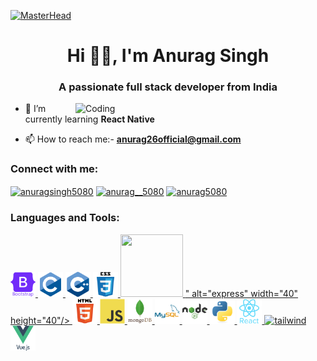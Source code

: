 [![MasterHead](https://user-images.githubusercontent.com/74038190/241765440-80728820-e06b-4f96-9c9e-9df46f0cc0a5.gif)](https://anurag5080.io)
<h1 align="center">Hi 🙋‍♂️, I'm Anurag Singh</h1>
<h3 align="center">A passionate full stack developer from India</h3>
<img align="right" alt="Coding" width="400" src="https://i.pinimg.com/originals/e4/26/70/e426702edf874b181aced1e2fa5c6cde.gif">



- 🌱 I’m currently learning **React Native**

- 📫 How to reach me:- **anurag26official@gmail.com**

<h3 align="left">Connect with me:</h3>
<p align="left">
<a href="https://linkedin.com/in/anuragsingh5080" target="blank"><img align="center" src="https://raw.githubusercontent.com/rahuldkjain/github-profile-readme-generator/master/src/images/icons/Social/linked-in-alt.svg" alt="anuragsingh5080" height="30" width="40" /></a>
<a href="https://instagram.com/anurag__5080" target="blank"><img align="center" src="https://raw.githubusercontent.com/rahuldkjain/github-profile-readme-generator/master/src/images/icons/Social/instagram.svg" alt="anurag__5080" height="30" width="40" /></a>
<a href="https://www.leetcode.com/anurag5080" target="blank"><img align="center" src="https://raw.githubusercontent.com/rahuldkjain/github-profile-readme-generator/master/src/images/icons/Social/leet-code.svg" alt="anurag5080" height="30" width="40" /></a>
</p>

<h3 align="left">Languages and Tools:</h3>
<p align="left"> <a href="https://getbootstrap.com" target="_blank" rel="noreferrer"> <img src="https://raw.githubusercontent.com/devicons/devicon/master/icons/bootstrap/bootstrap-plain-wordmark.svg" alt="bootstrap" width="40" height="40"/> </a> <a href="https://www.cprogramming.com/" target="_blank" rel="noreferrer"> <img src="https://raw.githubusercontent.com/devicons/devicon/master/icons/c/c-original.svg" alt="c" width="40" height="40"/> </a> <a href="https://www.w3schools.com/cpp/" target="_blank" rel="noreferrer"> <img src="https://raw.githubusercontent.com/devicons/devicon/master/icons/cplusplus/cplusplus-original.svg" alt="cplusplus" width="40" height="40"/> </a> <a href="https://www.w3schools.com/css/" target="_blank" rel="noreferrer"> <img src="https://raw.githubusercontent.com/devicons/devicon/master/icons/css3/css3-original-wordmark.svg" alt="css3" width="40" height="40"/> </a> <a href="https://expressjs.com" target="_blank" rel="noreferrer"> <img src="<svg xmlns="http://www.w3.org/2000/svg" x="0px" y="0px" width="100" height="100" viewBox="0 0 64 64">
<linearGradient id="Ptgyoqd6DQJu9ZUJIh3sLa_2ZOaTclOqD4q_gr1" x1="30.982" x2="30.982" y1="21.203" y2="43.514" gradientUnits="userSpaceOnUse"><stop offset="0" stop-color="#6dc7ff"></stop><stop offset="1" stop-color="#e6abff"></stop></linearGradient><path fill="url(#Ptgyoqd6DQJu9ZUJIh3sLa_2ZOaTclOqD4q_gr1)" d="M45.758,32.346L56.964,47h-0.85c-1.051,0-2.041-0.49-2.68-1.324L44.5,33.992l-8.935,11.684	C34.927,46.51,33.937,47,32.886,47h-0.85l11.206-14.654L32.271,18h0.85c1.051,0,2.041,0.49,2.68,1.324l8.7,11.377l8.7-11.377	C53.838,18.49,54.829,18,55.879,18h0.85L45.758,32.346z M28.527,40h0.638c0,0,0,0,0,0c-2.348,6.085-9.292,9.631-15.896,7.256	C8.215,45.437,5,40.444,5,35.073L5,29.5c0-7.29,6.273-13.143,13.705-12.443C25.182,17.667,30,23.361,30,29.866L30,34H19v0H7l0,1.109	c0,4.501,2.671,8.705,6.9,10.248c4.807,1.754,9.835-0.235,12.389-4.116C26.789,40.481,27.616,40,28.527,40z M7,32h21v-2.5	C28,23.71,23.29,19,17.5,19S7,23.71,7,29.5V32z"></path><linearGradient id="Ptgyoqd6DQJu9ZUJIh3sLb_2ZOaTclOqD4q_gr2" x1="44.5" x2="44.5" y1="16" y2="49" gradientUnits="userSpaceOnUse"><stop offset="0" stop-color="#1a6dff"></stop><stop offset="1" stop-color="#c822ff"></stop></linearGradient><path fill="url(#Ptgyoqd6DQJu9ZUJIh3sLb_2ZOaTclOqD4q_gr2)" d="M56.729,18L45.758,32.347L56.964,47h-0.85	c-1.051,0-2.041-0.49-2.68-1.324L44.5,33.992l-8.935,11.684C34.927,46.51,33.937,47,32.886,47h-0.85l11.206-14.653L32.271,18h0.85	c1.051,0,2.041,0.49,2.68,1.324l8.7,11.377l8.7-11.377C53.838,18.49,54.829,18,55.879,18H56.729 M60.776,16h-4.047h-0.85	c-1.663,0-3.258,0.788-4.268,2.109L44.5,27.408l-7.111-9.299C36.379,16.788,34.783,16,33.121,16h-0.85h-4.047l2.458,3.215	l10.042,13.132L30.447,45.785L27.989,49h4.047h0.85c1.663,0,3.258-0.789,4.268-2.109l7.346-9.606l7.346,9.606	C52.856,48.211,54.451,49,56.114,49h0.85h4.047l-2.458-3.215L48.276,32.346l10.042-13.132L60.776,16L60.776,16z"></path><linearGradient id="Ptgyoqd6DQJu9ZUJIh3sLc_2ZOaTclOqD4q_gr3" x1="17.54" x2="17.54" y1="15" y2="50" gradientUnits="userSpaceOnUse"><stop offset="0" stop-color="#1a6dff"></stop><stop offset="1" stop-color="#c822ff"></stop></linearGradient><path fill="url(#Ptgyoqd6DQJu9ZUJIh3sLc_2ZOaTclOqD4q_gr3)" d="M17.5,17c0.397,0,0.8,0.019,1.205,0.057	C25.182,17.667,30,23.361,30,29.866V34H19v0H7v1.109c0,4.501,2.671,8.705,6.9,10.248C15.1,45.796,16.314,46,17.5,46	c3.563,0,6.872-1.847,8.789-4.758C26.789,40.481,27.616,40,28.527,40h0.638c0,0,0,0,0,0c-1.847,4.785-6.535,8-11.665,8	c-1.394,0-2.82-0.237-4.231-0.745C8.215,45.437,5,40.444,5,35.073V29.5C5,22.607,10.607,17,17.5,17 M7,32h21v-2.5	C28,23.71,23.29,19,17.5,19S7,23.71,7,29.5V32 M17.5,15L17.5,15c-3.868,0-7.508,1.509-10.249,4.251C4.51,21.992,3,25.632,3,29.5	v5.573c0,6.348,3.855,12,9.592,14.065C14.184,49.71,15.835,50,17.5,50c5.951,0,11.389-3.729,13.531-9.28l1.05-2.72l-2.915,0	l-0.638,0c-1.565,0-3.026,0.801-3.91,2.142C23.052,42.522,20.324,44,17.5,44c-0.986,0-1.967-0.175-2.915-0.521	C11.509,42.356,9.362,39.416,9.042,36H19l11,0l2,0v-2v-4.134c0-7.607-5.758-14.109-13.108-14.8C18.43,15.022,17.962,15,17.5,15	L17.5,15z M9,30v-0.5c0-4.687,3.813-8.5,8.5-8.5s8.5,3.813,8.5,8.5V30H9L9,30z"></path>
</svg>" alt="express" width="40" height="40"/> </a> <a href="https://www.w3.org/html/" target="_blank" rel="noreferrer"> <img src="https://raw.githubusercontent.com/devicons/devicon/master/icons/html5/html5-original-wordmark.svg" alt="html5" width="40" height="40"/> </a> <a href="https://developer.mozilla.org/en-US/docs/Web/JavaScript" target="_blank" rel="noreferrer"> <img src="https://raw.githubusercontent.com/devicons/devicon/master/icons/javascript/javascript-original.svg" alt="javascript" width="40" height="40"/> </a> <a href="https://www.mongodb.com/" target="_blank" rel="noreferrer"> <img src="https://raw.githubusercontent.com/devicons/devicon/master/icons/mongodb/mongodb-original-wordmark.svg" alt="mongodb" width="40" height="40"/> </a> <a href="https://www.mysql.com/" target="_blank" rel="noreferrer"> <img src="https://raw.githubusercontent.com/devicons/devicon/master/icons/mysql/mysql-original-wordmark.svg" alt="mysql" width="40" height="40"/> </a> <a href="https://nodejs.org" target="_blank" rel="noreferrer"> <img src="https://raw.githubusercontent.com/devicons/devicon/master/icons/nodejs/nodejs-original-wordmark.svg" alt="nodejs" width="40" height="40"/> </a> <a href="https://www.python.org" target="_blank" rel="noreferrer"> <img src="https://raw.githubusercontent.com/devicons/devicon/master/icons/python/python-original.svg" alt="python" width="40" height="40"/> </a> <a href="https://reactjs.org/" target="_blank" rel="noreferrer"> <img src="https://raw.githubusercontent.com/devicons/devicon/master/icons/react/react-original-wordmark.svg" alt="react" width="40" height="40"/> </a> <a href="https://tailwindcss.com/" target="_blank" rel="noreferrer"> <img src="https://www.vectorlogo.zone/logos/tailwindcss/tailwindcss-icon.svg" alt="tailwind" width="40" height="40"/> </a> <a href="https://vuejs.org/" target="_blank" rel="noreferrer"> <img src="https://raw.githubusercontent.com/devicons/devicon/master/icons/vuejs/vuejs-original-wordmark.svg" alt="vuejs" width="40" height="40"/> </a> </p>
